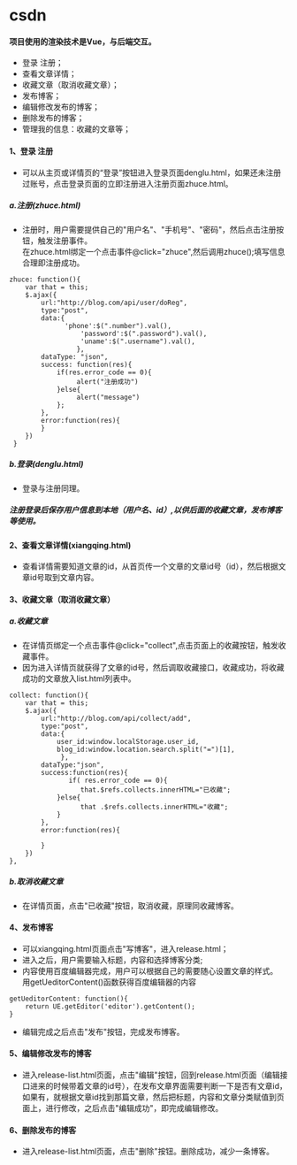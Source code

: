 # csdn
#### 项目使用的渲染技术是Vue，与后端交互。
* 登录 注册；
* 查看文章详情；
* 收藏文章（取消收藏文章）；
* 发布博客；
* 编辑修改发布的博客；
* 删除发布的博客；
* 管理我的信息：收藏的文章等；
#### 1、登录 注册<br>
* 可以从主页或详情页的“登录”按钮进入登录页面denglu.html，如果还未注册过账号，点击登录页面的立即注册进入注册页面zhuce.html。<br>
##### a.注册(zhuce.html)
* 注册时，用户需要提供自己的"用户名"、"手机号"、"密码"，然后点击注册按钮，触发注册事件。<br>
  在zhuce.html绑定一个点击事件@click="zhuce",然后调用zhuce();填写信息合理即注册成功。
```
zhuce: function(){
	var that = this;
	$.ajax({
		url:"http://blog.com/api/user/doReg",
		type:"post",
		data:{
		      'phone':$(".number").val(),
	              'password':$(".password").val(),
	              'uname':$(".username").val(),
        	     },
		dataType: "json",
		success: function(res){
			if(res.error_code == 0){
			     alert("注册成功")
			}else{
			     alert("message")
			};
		},
		error:function(res){
		}
	})
 }
```
##### b.登录(denglu.html)
* 登录与注册同理。
##### 注册登录后保存用户信息到本地（用户名、id）,以供后面的收藏文章，发布博客等使用。
#### 2、查看文章详情(xiangqing.html)
* 查看详情需要知道文章的id，从首页传一个文章的文章id号（id），然后根据文章id号取到文章内容。
#### 3、收藏文章（取消收藏文章）
##### a.收藏文章
* 在详情页绑定一个点击事件@click="collect",点击页面上的收藏按钮，触发收藏事件。
* 因为进入详情页就获得了文章的id号，然后调取收藏接口，收藏成功，将收藏成功的文章放入list.html列表中。<br>
```
collect: function(){
	var that = this;
	$.ajax({
		url:"http://blog.com/api/collect/add",
		type:"post",
		data:{
			user_id:window.localStorage.user_id,
			blog_id:window.location.search.split("=")[1],
		     },
		dataType:"json",
		success:function(res){
		       if( res.error_code == 0){
			      that.$refs.collects.innerHTML="已收藏";
			}else{
			      that .$refs.collects.innerHTML="收藏";
			}
		},
		error:function(res){

		}
	})
},
```
##### b.取消收藏文章
* 在详情页面，点击"已收藏"按钮，取消收藏，原理同收藏博客。
#### 4、发布博客
* 可以xiangqing.html页面点击"写博客"，进入release.html；
* 进入之后，用户需要输入标题，内容和选择博客分类;
* 内容使用百度编辑器完成，用户可以根据自己的需要随心设置文章的样式。<br>
  用getUeditorContent()函数获得百度编辑器的内容
```
getUeditorContent: function(){
	return UE.getEditor('editor').getContent();
}
```
* 编辑完成之后点击"发布"按钮，完成发布博客。
#### 5、编辑修改发布的博客
* 进入release-list.html页面，点击"编辑"按钮，回到release.html页面（编辑接口进来的时候带着文章的id号），在发布文章界面需要判断一下是否有文章id，如果有，就根据文章id找到那篇文章，然后把标题，内容和文章分类赋值到页面上，进行修改，之后点击"编辑成功"，即完成编辑修改。
#### 6、删除发布的博客
* 进入release-list.html页面，点击"删除"按钮。删除成功，减少一条博客。


